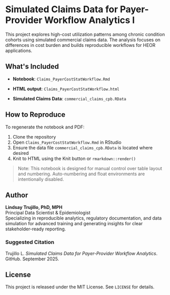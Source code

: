 # Simulated Claims Data for Payer-Provider Workflow Analytics I

This project explores high-cost utilization patterns among chronic condition 
cohorts using simulated commercial claims data. The analysis focuses on 
differences in cost burden and builds reproducible workflows for HEOR 
applications.

## What's Included

- **Notebook**: `Claims_PayerCostStatWorkflow.Rmd`  

- **HTML output**: `Claims_PayerCostStatWorkflow.html`  

- **Simulated Claims Data**: `commercial_claims_cpb.RData`  
  

## How to Reproduce

To regenerate the notebook and PDF:

1. Clone the repository
2. Open `Claims_PayerCostStatWorkflow.Rmd` in RStudio
3. Ensure the data file `commercial_claims_cpb.RData` is located where desired   
4. Knit to HTML using the Knit button or `rmarkdown::render()`

> Note: This notebook is designed for manual control over table layout and numbering. Auto-numbering and float environments are intentionally disabled.

## Author

**Lindsay Trujillo, PhD, MPH**  
Principal Data Scientist & Epidemiologist  
Specializing in reproducible analytics, regulatory documentation, and 
data simulation for advanced training and generating insights for 
clear stakeholder-ready reporting.

### Suggested Citation

Trujillo L. *Simulated Claims Data for Payer-Provider Workflow Analytics*. GitHub. September 2025.

## License

This project is released under the MIT License. See `LICENSE` for details.
